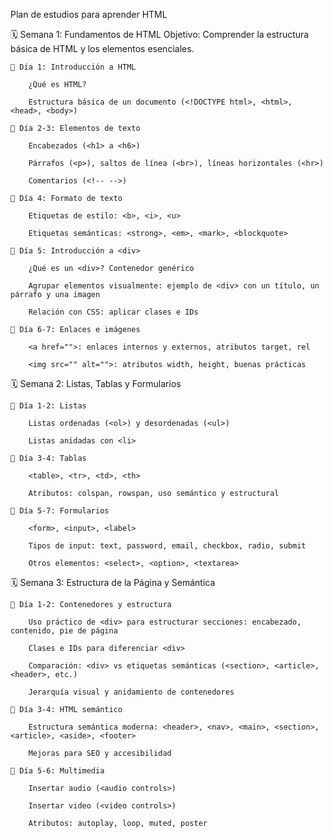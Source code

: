 Plan de estudios para aprender HTML

🗓️ Semana 1: Fundamentos de HTML
Objetivo: Comprender la estructura básica de HTML y los elementos esenciales.

    📅 Día 1: Introducción a HTML

        ¿Qué es HTML?

        Estructura básica de un documento (<!DOCTYPE html>, <html>, <head>, <body>)

    📅 Día 2-3: Elementos de texto

        Encabezados (<h1> a <h6>)

        Párrafos (<p>), saltos de línea (<br>), líneas horizontales (<hr>)

        Comentarios (<!-- -->)

    📅 Día 4: Formato de texto

        Etiquetas de estilo: <b>, <i>, <u>

        Etiquetas semánticas: <strong>, <em>, <mark>, <blockquote>

    📅 Día 5: Introducción a <div>

        ¿Qué es un <div>? Contenedor genérico

        Agrupar elementos visualmente: ejemplo de <div> con un título, un párrafo y una imagen

        Relación con CSS: aplicar clases e IDs

    📅 Día 6-7: Enlaces e imágenes

        <a href="">: enlaces internos y externos, atributos target, rel

        <img src="" alt="">: atributos width, height, buenas prácticas

🗓️ Semana 2: Listas, Tablas y Formularios

    📅 Día 1-2: Listas

        Listas ordenadas (<ol>) y desordenadas (<ul>)

        Listas anidadas con <li>

    📅 Día 3-4: Tablas

        <table>, <tr>, <td>, <th>

        Atributos: colspan, rowspan, uso semántico y estructural

    📅 Día 5-7: Formularios

        <form>, <input>, <label>

        Tipos de input: text, password, email, checkbox, radio, submit

        Otros elementos: <select>, <option>, <textarea>

🗓️ Semana 3: Estructura de la Página y Semántica

    📅 Día 1-2: Contenedores y estructura

        Uso práctico de <div> para estructurar secciones: encabezado, contenido, pie de página

        Clases e IDs para diferenciar <div>

        Comparación: <div> vs etiquetas semánticas (<section>, <article>, <header>, etc.)

        Jerarquía visual y anidamiento de contenedores

    📅 Día 3-4: HTML semántico
    
        Estructura semántica moderna: <header>, <nav>, <main>, <section>, <article>, <aside>, <footer>

        Mejoras para SEO y accesibilidad

    📅 Día 5-6: Multimedia

        Insertar audio (<audio controls>)

        Insertar video (<video controls>)

        Atributos: autoplay, loop, muted, poster

